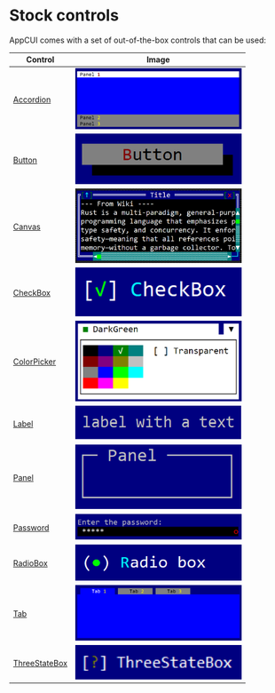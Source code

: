 # Stock controls

AppCUI comes with a set of out-of-the-box controls that can be used:

| Control                                          | Image                                                       |
| ------------------------------------------------ | ----------------------------------------------------------- |
| [Accordion](stock-controls/accordion.md)         | <img src="stock-controls/img/accordion.png" width=300/>     |
| [Button](stock-controls/button.md)               | <img src="stock-controls/img/button.png" width=300/>        |
| [Canvas](stock-controls/canvas.md)               | <img src="stock-controls/img/canvas.png" width=300/>        |
| [CheckBox](stock-controls/checkbox.md)           | <img src="stock-controls/img/checkbox.png" width=300/>      |
| [ColorPicker](stock-controls/colorpicker.md)     | <img src="stock-controls/img/colorpicker.png" width=300/>   |
| [Label](stock-controls/label.md)                 | <img src="stock-controls/img/label.png" width=300/>         |
| [Panel](stock-controls/panel.md)                 | <img src="stock-controls/img/panel.png" width=300/>         |
| [Password](stock-controls/password.md)           | <img src="stock-controls/img/password.png" width=300/>      |
| [RadioBox](stock-controls/radiobox.md)           | <img src="stock-controls/img/radiobox.png" width=300/>      |
| [Tab](stock-controls/tab.md)                     | <img src="stock-controls/img/tab.png" width=300/>           |
| [ThreeStateBox](stock-controls/threestatebox.md) | <img src="stock-controls/img/threestatebox.png" width=300/> |

